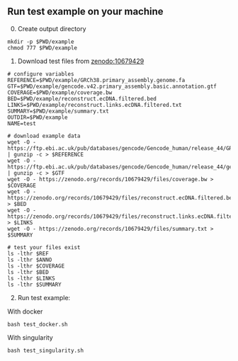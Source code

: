 
## Run test example on your machine

0. Create output directory

```commandline
mkdir -p $PWD/example
chmod 777 $PWD/example
```

1. Download test files from [zenodo:10679429](https://zenodo.org/records/10679429)

```commandline
# configure variables
REFERENCE=$PWD/example/GRCh38.primary_assembly.genome.fa
GTF=$PWD/example/gencode.v42.primary_assembly.basic.annotation.gtf
COVERAGE=$PWD/example/coverage.bw
BED=$PWD/example/reconstruct.ecDNA.filtered.bed
LINKS=$PWD/example/reconstruct.links.ecDNA.filtered.txt
SUMMARY=$PWD/example/summary.txt
OUTDIR=$PWD/example
NAME=test

# download example data
wget -O - https://ftp.ebi.ac.uk/pub/databases/gencode/Gencode_human/release_44/GRCh38.primary_assembly.genome.fa.gz | gunzip -c > $REFERENCE
wget -O - https://ftp.ebi.ac.uk/pub/databases/gencode/Gencode_human/release_44/gencode.v44.primary_assembly.basic.annotation.gtf.gz | gunzip -c > $GTF
wget -O - https://zenodo.org/records/10679429/files/coverage.bw > $COVERAGE
wget -O - https://zenodo.org/records/10679429/files/reconstruct.ecDNA.filtered.bed > $BED
wget -O - https://zenodo.org/records/10679429/files/reconstruct.links.ecDNA.filtered.txt > $LINKS
wget -O - https://zenodo.org/records/10679429/files/summary.txt > $SUMMARY

# test your files exist
ls -lthr $REF
ls -lthr $ANNO
ls -lthr $COVERAGE
ls -lthr $BED
ls -lthr $LINKS
ls -lthr $SUMMARY
```

2. Run test example:

With docker

```commandline
bash test_docker.sh
```

With singularity

```commandline
bash test_singularity.sh
```

